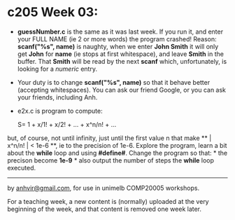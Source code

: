  c205 Week 03:
=======

  * **guessNumber.c** is the same as it was last week. If you run it, and enter your FULL NAME (ie 2 or more words) the program crashed! Reason: **scanf("%s", name)** is naughty, when we enter **John Smith** it will only get **John** for **name** (ie stops at first whitespace), and leave **Smith** in the buffer. That **Smith** will be read by the next **scanf** which, unfortunately, is looking for a *numeric* entry.

  * Your duty is to change **scanf("%s", name)** so that it behave better (accepting whitespaces). You can ask our friend Google, or you can ask your friends, including Anh. 

  * e2x.c is program to compute:

    S=    1 + x/1! + x/2! + ... + x^n/n! + ...

but, of course, not until infinity, just until the first value n that make ** | x^n/n! |  < 1e-6 **, ie to the precision of 1e-6. Explore the program, learn a bit about the **while** loop and using **#define#**. Change the program so that:
     * the precison become **1e-9**
     * also output the number of steps the **while** loop executed.     
 
-------------------------------------------------------------
by anhvir@gmail.com, for use in unimelb COMP20005 workshops.

For a teaching week, a new content is (normally) uploaded at the very beginning of the week, and that content is removed one week later.
